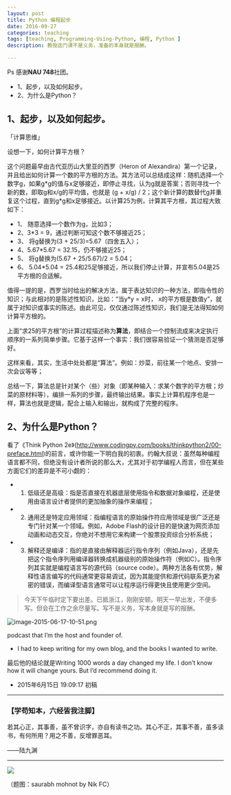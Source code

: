 ```yaml
---
layout: post
title: Python 编程起步
date: 2016-09-27
categories: teaching
tags: [teaching, Programming-Using-Python, 编程, Python ]
description: 教授这门课不是义务，准备的本身就是报酬。

---
```

Ps
感谢**NAU 748**社团。

* 1、起步，以及如何起步。
* 2、为什么是Python？

## 1、起步，以及如何起步。

「计算思维」

设想一下，如何计算平方根？

这个问题最早由古代亚历山大里亚的西罗（Heron of Alexandira）第一个记录，并且给出如何计算一个数的平方根的方法。其方法可以总结成这样：随机选择一个数字g，如果g\*g的值与x足够接近，即停止寻找，认为g就是答案；否则寻找一个新的数，即取g和x/g的平均值，也就是 (g + x/g) / 2；这个新计算的数替代g并重复这个过程，直到g\*g和x足够接近。以计算25为例，计算其平方根，其过程大致如下：

* 1、 随意选择一个数作为g，比如3；
* 2、3\*3 = 9，通过判断可知这个数不够接近25；
* 3、 将g替换为(3 + 25/3)=5.67（四舍五入）；
* 4、5.67\*5.67 = 32.15，仍不够接近25；
* 5、 将g替换为(5.67 + 25/5.67)/2 = 5.04；
* 6、 5.04\*5.04 = 25.4和25足够接近，所以我们停止计算，并宣布5.04是25平方根的合适解。

值得一提的是，西罗当时给出的解决方法，属于表达知识的一种方法，即指令性的知识；与此相对的是陈述性知识，比如：“当y\*y = x时， x的平方根是数值y”，就属于对知识或事实的陈述。由此可见，仅仅通过陈述性知识，我们是无法得知如何计算平方根的。

上面“求25的平方根”的计算过程描述称为**算法**，即结合一个控制流成来决定执行顺序的一系列简单步骤。它基于这样一个事实：我们很容易验证一个猜测是否足够好。

这样来看，其实，生活中处处都是“算法”。例如：炒菜，前往某一个地点、安排一次会议等等；

总结一下，算法总是针对某个（些）对象（即某种输入：求某个数字的平方根；炒菜的原材料等），编排一系列的步骤，最终输出结果。事实上计算机程序也是一样，算法也就是逻辑，配合上输入和输出，就构成了完整的程序。


## 2、为什么是Python？
看了《Think Python 2e》(http://www.codingpy.com/books/thinkpython2/00-preface.html)的前言，或许你能一下明白我的初衷。约翰大叔说：虽然每种编程语言都不同，但绝没有设计者所说的那么大，尤其对于初学编程人而言，但在某些方面它们的差异是不可小觑的：

* 1. 低级还是高级：指是否直接在机器底层使用指令和数据对象编程，还是使用由语言设计者提供的更加抽象的操作来编程；
* 2. 通用还是特定应用领域：指编程语言的原始操作符应用领域是很广泛还是专门针对某一个领域。例如，Adobe Flash的设计目的是快速为网页添加动画和动态交互，你绝对不想用它来构建一个股票投资综合分析系统；
* 3. 解释还是编译：指的是直接由解释器运行指令序列（例如Java），还是先把这个指令序列用编译器转换成机器级别的原始操作符（例如C）。指令序列其实就是编程语言写的源代码（source code）。两种方法各有优势，解释性语言编写的代码通常更容易调试，因为其能提供和源代码联系更为紧密的错误，而编译型语言通常可以让程序运行得更快且使用更少空间。





>今天下午临时定下要出差。已抵浙江，刚刚安顿。明天一早出发，不便多写。但会在工作之余尽量写。写不是义务，写本身就是写的报酬。



![image-2015-06-17-10-51.png](http://upload-images.jianshu.io/upload_images/32598-b9ab149f1f314228.png)


podcast that I’m the host and founder of.
- I had to keep writing for my own blog, and the books I wanted to write.

最后他的结论就是Writing 1000 words a day changed my life. I don’t know how it will change yours. But I’d recommend doing it.


* 2015年6月15日 19:09:17 初稿




---

### **【学苟知本，六经皆我注脚】**


若其心正，其事善，虽不曾识字，亦自有读书之功。其心不正，其事不善，虽多读书，有何所用？用之不善，反增罪恶耳。

——陆九渊


----

![](http://.jpg)


（题图：saurabh mohnot by Nik FC）
